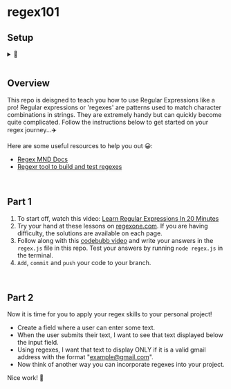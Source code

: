 # regex101

## Setup 
<details> 
<summary>🏁</summary>

- Clone the repo onto your machine by opening the terminal at your workspace folder and typing `git clone` followed the 'SSH key'.
- Create a new branch with `git checkout -b YOUR_NAME`
- Open the repo with `code .`
- Open this readme file in VS Code and click `ctrl+shft+v`. This file will open in PREVIEW mode and will be a whole lot nicer to read...💥

</details>
<br>

## Overview

This repo is deisgned to teach you how to use Regular Expressions like a pro! Regular expressions or 'regexes' are patterns used to match character combinations in strings. They are extremely handy but can quickly become quite complicated. Follow the instructions below to get started on your regex journey...✈️
<br>

Here are some useful resources to help you out 😀:
- [Regex MND Docs](https://developer.mozilla.org/en-US/docs/Web/JavaScript/Guide/Regular_Expressions)
- [Regexr tool to build and test regexes](https://regexr.com/)
<br>

## Part 1

1. To start off, watch this video: [Learn Regular Expressions In 20 Minutes](https://www.youtube.com/watch?v=rhzKDrUiJVk)
2. Try your hand at these lessons on [regexone.com](https://regexone.com/). If you are having difficulty, the solutions are available on each page.
3. Follow along with this [codebubb video](https://dev.to/codebubb/javascript-regex-exercises-01-5078) and write your answers in the `regex.js` file in this repo. Test your answers by running `node regex.js` in the terminal.
4. `Add`, `commit` and `push` your code to your branch.
<br>

## Part 2

Now it is time for you to apply your regex skills to your personal project!

- Create a field where a user can enter some text.
- When the user submits their text, I want to see that text displayed below the input field.
- Using regexes, I want that text to display ONLY if it is a valid gmail address with the format "example@gmail.com".
- Now think of another way you can incorporate regexes into your project. 

Nice work! 🎉
<br>
